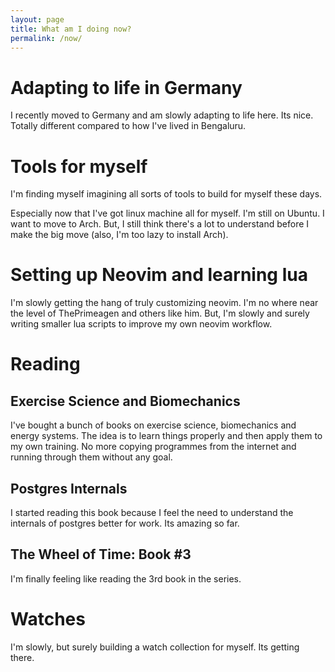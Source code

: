 ```yaml
---
layout: page
title: What am I doing now?
permalink: /now/
---
```


# Adapting to life in Germany
I recently moved to Germany and am slowly adapting to life here. Its nice. Totally different compared to how I've lived in Bengaluru.

# Tools for myself
I'm finding myself imagining all sorts of tools to build for myself these days.

Especially now that I've got linux machine all for myself. I'm still on Ubuntu. I want to move to Arch. But, I still think there's a lot to understand before I make the big move (also, I'm too lazy to install Arch).

# Setting up Neovim and learning lua
I'm slowly getting the hang of truly customizing neovim. I'm no where near the level of ThePrimeagen and others like him. But, I'm slowly and surely writing smaller lua scripts to improve my own neovim workflow.

# Reading
## Exercise Science and Biomechanics
I've bought a bunch of books on exercise science, biomechanics and energy systems. The idea is to learn things properly and then apply them to my own training. No more copying programmes from the internet and running through them without any goal.

## Postgres Internals
I started reading this book because I feel the need to understand the internals of postgres better for work. Its amazing so far.

## The Wheel of Time: Book #3
I'm finally feeling like reading the 3rd book in the series.

# Watches
I'm slowly, but surely building a watch collection for myself. Its getting there.
